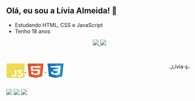 ## Olá, eu sou a Lívia Almeida! 👋
 - Estudando HTML, CSS e JavaScript
 - Tenho 18 anos
 
 <div align="center">
  <a href="https://github.com/liviaonboard">
  <img height="153em" src="https://github-readme-stats.vercel.app/api?username=liviaonboard&show_icons=true&theme=dracula&include_all_commits=true&count_private=true"/>
  <img height="153em" src="https://github-readme-stats.vercel.app/api/top-langs/?username=liviaonboard&layout=compact&langs_count=7&theme=dracula"/>
</div>
 
 ##
 
<div style="display: inline_block"><br>
  <img align="center" alt="Livia-Js" height="40" width="50" src="https://raw.githubusercontent.com/devicons/devicon/master/icons/javascript/javascript-plain.svg">
  <img align="center" alt="Livia-HTML" height="40" width="50" src="https://raw.githubusercontent.com/devicons/devicon/master/icons/html5/html5-original.svg">
  <img align="center" alt="Livia-CSS" height="40" width="50" src="https://raw.githubusercontent.com/devicons/devicon/master/icons/css3/css3-original.svg">
  <img align="right" alt="Livia-pic" height="150" style="border-radius:50px;"
</div>
 
 ##
 
 <div>
   <a href = "https://www.linkedin.com/in/l%C3%ADvia-almeida-ba822a220/" target="_blank"><img src="https://img.shields.io/badge/-LinkedIn-%230077B5?style=for-the-badge&logo=linkedin&logoColor=white" target="_blank"></a>
  <a href = "mailto:livia.almeidadias711@gmail.com"><img src="https://img.shields.io/badge/-Gmail-%23333?style=for-the-badge&logo=gmail&logoColor=white" target="_blank"></a>
  <a href="https://www.instagram.com/livia.almeida003/" target="_blank"><img src="https://img.shields.io/badge/-Instagram-%23E4405F?style=for-the-badge&logo=instagram&logoColor=white" target="_blank"></a>
 </div>
